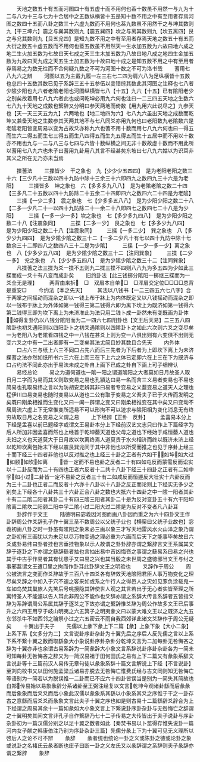 <!-- { "loadSidebar": true } -->
　　天地之数五十有五而河图四十有五虚十而不用何也葢十数虽不用然一与九为十二与八为十三与七为十合居中之五数纵横皆十五是知十数不用之中有至用者存焉河图之数四十五而八卦之数三十六虚九数而不用何也葢九数虽不用然干之与坤其数则九【干三坤六】震之与巽其数则九【震五巽四】坎之与离其数则九【坎五离四】艮之与兊其数则九【艮五兊四】是知九数不用之中有至用者存焉天地之数五十有五而大衍之数五十虚五数而不用何也葢五数虽不用然天一生水加五数为六故曰地六成之地二生火加五数为七故曰天七成之天三生木加五数为八故曰地八成之地四生金加五数为九故曰天九成之天五生土加五数为十故曰地十成之是知五数不用之中有至用者存焉易之为数无徃而不合何疑九数之不可为河图十数之不可为洛书哉
　　蓍用七八九六之辨
　　河图以五为主戴九履一左三右七二四为肩六八为足纵横皆十五数也总四十五数其数已见于系辞三五十五参伍以变错综其数此其河图之注释也七八者少隂少阳也九六者老隂老阳也河图纵横皆七八【十五】九六【十五】已有隂阳老少之别矣故着用七八九六者此也或问乾坤必用九六何也注曰一二三四五天地之生数六七八九十天地之成数也繋辞又分明曰参天两地而倚数【用九用六此说尽之】九参天也【天一天三天五为九】六两地也【地二地四为六】七八九六虽出天地之成数而乾坤又兼备天地之生数参其天两其地不与七八同爻亦用九何也曰老阳数九老隂数六是老隂老阳皆变周易以变为占故爻亦称九六也蓍不用十数而用七八九六何也曰一得五而生六二得五而生七三得五而生八四得五而生九五得五而生十五居中而不用以十数亦不用也九与一二与八三与七四与六皆十数纵横之间无非十数故虚十数而不用此所以蓍用七八九六也朱子曰蓍用九卦用八其言不经甚矣东坡曰七八九六姑以为识耳非其义之所在无乃亦未当焉




　　揲蓍法
　　三揲皆少　干之象也　九【少少少五四四】　是为老阳老阳之数三十六【三少凡十三数以四十九防中除十三余三十六即四九之数四九三十六是为老阳】
　　三揲皆多　坤之象也　六【多多多九八八】　是为老隂老隂之数二十四【三多凡二十五数以四十九防除二十五余二十四即四六之数四六二十四是为老隂】
　　三揲【一少二多】　震之象也　七【少多多五八八】　是为少阳少阳之数二十八【二多一少凡二十一以四十九防除二十一余二十八即四七之数四七二十八是为少阳】
　　三揲【一多一少一多】坎之象也　七【多少多九四八】　是为少阳少阳之数二十八【注震象同】
　　三揲【二多一少】　艮之象也　七【多多少九八四】　是为少阳少阳之数二十八【注震象同】
　　三揲【一多二少】　巽之象也　八【多少少九四四】　是为少隂少隂之数三十二【一多二少凡十有七以四十九防中除十七数余三十二即四八之数四八三十二是为少隂】
　　三揲【一少一多一少】离之象也　八【少多少五八四】　是为少隂少隂之数三十二【注同巽象】
　　三揲【二少一多】　兊之象也　八【少少多五四八】　是为少隂少隂之数三十二【注同巽象】
　　凡揲蓍之法三揲为爻一揲不五则九二揲三揲不四则八八九为多五四为少如此三揲而成一爻十有八变而成卦矣
　　旧约卦法【此三钱掷分隂阳一掷继三揲而为一爻全无是理】
　　两背由来拆　□　双眉本自单□　□浑眉交定位□□□□总背是重安□
　　今约法【本之先天】
　　其法以八钱书【一二三四五六七八字】合于两掌之间摇动而混杂之即以一钱上布于牀上为内体既定又以八钱摇动而混杂之即以一钱布于牀上为外体如第一钱得三第二钱得六即为离下坎上为既济如第一钱得六第二钱得三即为坎下离上为未济准此为法只用二钱卜成一卦然未有变既画为卦体如得复卦仍以八钱分隂阳而为二一四六七四阳卦也【文王后天易】二三五八四隂卦也初爻遇阳则以四阳卦卜之初爻遇隂则以四隂卦卜之如此六次则六爻之变尽矣一为老阳八为老隂看四钱之中一八钱在甚爻上则为变一八俱出则有六变俱不出则无变六爻之中有一二出者即有一二变矣其法尤简且妙其数且合先天
　　内外体
　　口占六三与纸上六三不同口占先六而后三先者为下后者为上即坎下离上为未济揲蓍之法亦然如纸所书六三六在上而三在下上六之体已定即六在上三在下为既济与口占约法不同此亦出于易法未成之卦自上画下已成之卦自下画上可子细辨认
　　易经总论
　　易之为道何道也一隂一阳之谓道隂阳之大者莫如日月故圣人取日月二字而为易而其义则取变易之易也孔頴达曰易一名而含三义易者变易也不易也简易也孔取易纬之言以为防胡安定辨其非曰易者专变易之义葢变易之道天人之理也程伊川曰易变易也随时变易以从道也二公有取于变易之义吾夫子已于大传而发明之矣既曰刚柔相推而生变化又曰一阖一辟谓之变又曰刚柔相推变在其中矣又曰变动不居周流六虚上下无常惟变所适易不可以形拘不可以迹求与隂阳相为变化消息无有终穷故取日月之名变易之义谓之易
　　上下经辨【正卦　反卦】
　　孟喜易本分上下经是孟喜以前已题经字或谓文王易卦本分上下经前汉艺文志只曰作上下篇经字为后人所加非因孟喜而然也上经首于乾坤葢天道也父母之道也下经始于咸恒葢人道也夫妇之义也天道莫大于日月故以坎离终焉人道莫贵于水火相济而终以既济未济上经以乾坤坎离包始末下经以震艮巽兊间于其中非他也以所受而推之也见于序卦上经三十而下经三十四者非他也以反对推之也上经三十卦之正者有六如干如坤如大过如颐如坎如离
　　皆一定而不易也卦之反者二十有四如屯反而蒙需反而讼实以十二卦反而为二十有四也正者六反者十二共十八卦下经三十四卦之正者有二如中孚如小过二卦皆一定不易卦之反者三十有二如咸反而恒遯反大壮实十六卦反而为三十二卦也正者二而反者十六亦十八卦以十八卦之反正而论则上下经实无多少之别矣上下经各十八卦共三十六卦正合八卦之数也大扺六十四卦之中一隂一阳者其卦十有二二隂二阳者其卦二十有四三隂三阳者其卦二十是为反对变卦五十有六干阳坤隂离二隂坎二阳颐二阳中孚二隂小过二阳大过二隂是为反对不变者凡八卦耳
　　卦辞作于文王
　　陆徳明曰宓羲因河图而画八卦因而重之为六十四卦文王作卦辞周公作爻辞孔子作十翼三圣不数周公以父统子业也【横渠曰父统子业故也】宓羲初画八卦之时一卦虽有隂阳之象未必三画以象三才写天地雷风水火山泽之象乃谓之卦初有三画犹以为未足以尽万物变通之理必重为六画而后天下之能事毕矣故曰六爻成卦易纬曰卦者挂也言垂挂物象以示人故谓之卦卦辞亦谓之繋辞言文王系属其文辞于逐卦之下亦谓之繇辞繇者抽也言抽出易中吉凶悔吝之事谓之繇易系曰易之兴也其于中古乎作易者其有忧患乎又曰易之兴也其当殷之未世周之盛徳邪当文王与纣之事邪葢谓文王遭□里之拘而作卦耳此卦辞文王之明验也
　　爻辞作于周公
　　周公被流言之变而作爻辞故于三百八十四爻各有辞效天地隂阳君臣人事万物变化之理尽矣爻辞之中如入于穴不速之客来如或系之牛行人之得邑人之灾如见豕负涂载鬼一车如鸟焚其巢旅人先笑后号咷搜隐其辞使世人观之其言若出于无心者实皆至理之所寓特圣人不能遽以告人耳此非周公不能作也爻辞亦谓之系辞大传言系辞者五皆指爻辞为系辞谓周公系属其辞于逐爻之下故亦谓之繋辞惟爻辞为周公作故多文王已后事升之六四王用亨于岐山明夷之六五箕子之明夷彖文曰以蒙大难文王以之既济之九五东邻杀牛不如西邻之禴祭小过之六五密云不雨自我西郊详此诸文爻辞作于周公无疑矣
　　十翼出于夫子
　　先儒以上彖下彖上下二篇【彖】上象下象【大小二象】上系下系【文多分为二】文言说卦序卦杂卦为十翼先后之序后人反先儒之言以上系下系不繋十翼之数而取繇象大小象说卦序卦杂卦分乾坤文言为二加每卦无咎悔吝之辞为十翼亦非也余谓古易系辞为一简彖辞大小象文言系辞说卦序卦杂卦各为一简未可知每卦无咎悔吝之辞又为一简汉易祖于田何田氏之易有上下二篇又有彖象系辞文言说卦等十三篇前汉人易传无章句徒以彖象系辞十篇文言解说上下经【不言说卦】至刘向校书又以田何施孟梁丘诸易亦脱去无咎悔亡惟费氏经与古文同则知无咎悔亡等语别为一简若以为脱误惟一二卦而已不应六十四卦皆误当是别为一简失其简故也自郑传易始以易象彖辞分系诸卦至王弼注经复以文言乾坤今观诸卦繇而后彖彖而后象象而后爻爻而后小象此汉儒以彖象系其繇以小象系其爻之序惟于干之一卦存古之意繇而后爻爻而彖象文言此夫子十翼之序也如是则古易十二篇繇辞爻辞合为上下经谓之周易其余十一篇如彖如大小象文言上下繋说卦序卦杂卦与无咎悔亡之辞谓之十翼明矣其间文言非孔子自作繋辞乃七十二子传易之大传皆出于夫子说卦与序卦杂卦初为一篇汉儒分别之以足十翼之数者如此【秦焚书易以卜筮得存惟失说卦一篇河内女子献之韩康伯注乃别为序卦杂卦三篇】先儒分彖上下为十翼可见无义理所以啓后人之论不可不辨
　　彖辞
　　彖者统也统论一卦之义或陈卦之徳或论卦之象或说卦之名褚氏云彖者断也庄子曰断一卦之义左氏又以彖辞谓之系辞则夫子彖辞亦谓之繋辞
　　象辞
